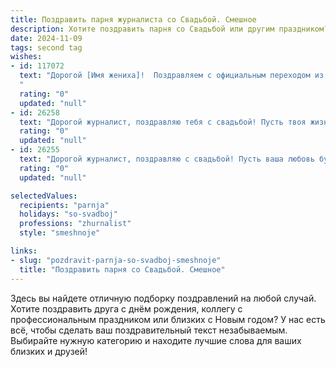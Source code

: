 ```yaml
---
title: Поздравить парня журналиста со Свадьбой. Смешное
description: Хотите поздравить парня со Свадьбой или другим праздником? Наш ИИ создаст незабываемое поздравление, а вы обязательно выделитесь среди других.  
date: 2024-11-09
tags: second tag
wishes:
- id: 117072
  text: "Дорогой [Имя жениха]!  Поздравляем с официальным переходом из разряда \"вольнонаемных перья\" в \"семейный подряд\"!  Желаем, чтобы семейная жизнь была не менее захватывающей, чем лучшие расследования, а любовь –  вечной,  как подписка на любимый глянцевый журнал!  Пусть в вашей семье всегда будет  полный \"объектив\" счастья, а  \"репортажи\" из вашей жизни будут полны  ярких красок и  позитива!  Горько!
  "
  rating: "0"
  updated: "null"
- id: 26258
  text: "Дорогой журналист, поздравляю тебя с свадьбой! Пусть твоя жизнь станет такой же яркой и насыщенной, как последние новости на первом канале. Пусть твоя жена всегда будет готова к твоим неожиданным репортажам и сенсациям. И помни, что лучшие истории – это те, что ты будешь писать о своей семье. Счастья, любви и много интересных тем для разговоров!"
  rating: "0"
  updated: "null"
- id: 26255
  text: "Дорогой журналист, поздравляю с свадьбой! Пусть ваша любовь будет как самое интересное журналистское расследование – глубокая, увлекательная и никогда не теряющая актуальности. Пусть ваши отношения всегда будут на первых полосах, а семейные новости станут главным сенсационным хитом года! Смело шагайте вперед, словно к пресс-конференции, и запоминайте каждый момент, как самый яркий заголовок. Счастья, любви и много интересных историй в вашем брачном репортаже!"
  rating: "0"
  updated: "null"

selectedValues:
  recipients: "parnja"
  holidays: "so-svadboj"
  professions: "zhurnalist"
  style: "smeshnoje"

links:
- slug: "pozdravit-parnja-so-svadboj-smeshnoje"
  title: "Поздравить парня со Свадьбой. Смешное"
---
```


Здесь вы найдете отличную подборку поздравлений на любой случай.
Хотите поздравить друга с днём рождения, коллегу с профессиональным праздником или близких с Новым годом? У нас есть всё, чтобы сделать ваш поздравительный текст незабываемым. Выбирайте нужную категорию и находите лучшие слова для ваших близких и друзей!
